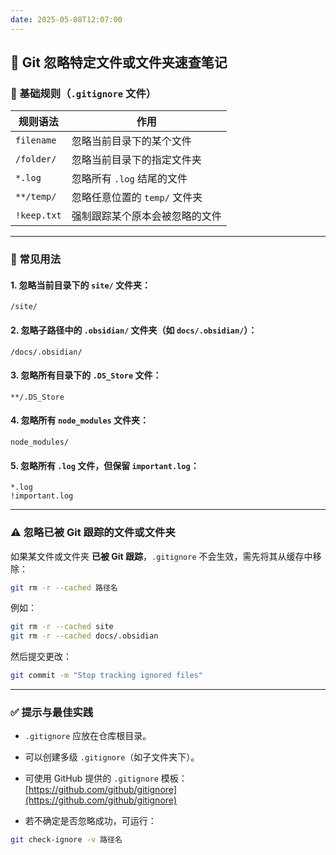 ```yaml
---
date: 2025-05-08T12:07:00
---
```


## 🧾 Git 忽略特定文件或文件夹速查笔记

### 📂 基础规则（`.gitignore` 文件）

|规则语法|作用|
|---|---|
|`filename`|忽略当前目录下的某个文件|
|`/folder/`|忽略当前目录下的指定文件夹|
|`*.log`|忽略所有 `.log` 结尾的文件|
|`**/temp/`|忽略任意位置的 `temp/` 文件夹|
|`!keep.txt`|强制跟踪某个原本会被忽略的文件|

---

### 🎯 常见用法

#### 1. 忽略当前目录下的 `site/` 文件夹：

```
/site/
```

#### 2. 忽略子路径中的 `.obsidian/` 文件夹（如 `docs/.obsidian/`）：

```
/docs/.obsidian/
```

#### 3. 忽略所有目录下的 `.DS_Store` 文件：

```
**/.DS_Store
```

#### 4. 忽略所有 `node_modules` 文件夹：

```
node_modules/
```

#### 5. 忽略所有 `.log` 文件，但保留 `important.log`：

```
*.log
!important.log
```

---

### ⚠️ 忽略已被 Git 跟踪的文件或文件夹

如果某文件或文件夹 **已被 Git 跟踪**，`.gitignore` 不会生效，需先将其从缓存中移除：

```bash
git rm -r --cached 路径名
```

例如：

```bash
git rm -r --cached site
git rm -r --cached docs/.obsidian
```

然后提交更改：

```bash
git commit -m "Stop tracking ignored files"
```

---

### ✅ 提示与最佳实践

- `.gitignore` 应放在仓库根目录。
    
- 可以创建多级 `.gitignore`（如子文件夹下）。
    
- 可使用 GitHub 提供的 `.gitignore` 模板：[https://github.com/github/gitignore](https://github.com/github/gitignore)
    
- 若不确定是否忽略成功，可运行：
    

```bash
git check-ignore -v 路径名
```

